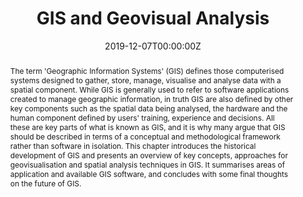 ---
abstract: The term 'Geographic Information Systems' (GIS) defines those computerised systems designed to gather, store, manage, visualise and analyse data with a spatial component. While GIS is generally used to refer to software applications created to manage geographic information, in truth GIS are also defined by other key components such as the spatial data being analysed, the hardware and the human component defined by users' training, experience and decisions. All these are key parts of what is known as GIS, and it is why many argue that GIS should be described in terms of a conceptual and methodological framework rather than software in isolation. This chapter introduces the historical development of GIS and presents an overview of key concepts, approaches for geovisualisation and spatial analysis techniques in GIS. It summarises areas of application and available GIS software, and concludes with some final thoughts on the future of GIS.
authors:
- David Buil-Gil
- Samuel Langton
date: "2019-12-07T00:00:00Z"
doi: ""
featured: false
image:
  caption: ''
  focal_point: ""
  preview_only: true
projects:
- internal-project
publication: "SAGE Research Methods Foundations"
publication_short: ""
publication_types:
- "6"
publishDate: "2019-23-01T00:00:00Z"
summary: Forthcoming book chapter introducing GIS and geovisual analysis for research.
tags:
- GIS
- mapping
- visualisation
title: GIS and Geovisual Analysis
url_preprint: https://www.researchgate.net/publication/337951713_GIS_and_Geovisual_Analysis
---